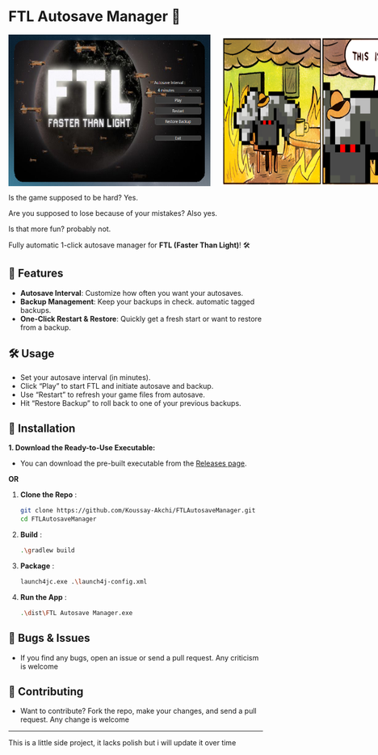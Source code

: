 # FTL Autosave Manager 🚀

<div style="display: flex; gap: 20px;">
    <img src="images/screenshot.png" alt="Image 1" width="400" height="300">
    <img src="images/this_is_fine.png" alt="Image 2" width="400" height="300">
</div>

Is the game supposed to be hard? Yes.

Are you supposed to lose because of your mistakes? Also yes.

Is that more fun? probably not.

Fully automatic 1-click autosave manager for **FTL (Faster Than Light)**! 🛠️

## 🚀 Features

- **Autosave Interval**: Customize how often you want your autosaves.
- **Backup Management**: Keep your backups in check. automatic tagged backups.
- **One-Click Restart & Restore**: Quickly get a fresh start or want to restore from a backup.

## 🛠️ Usage

- Set your autosave interval (in minutes).
- Click “Play” to start FTL and initiate autosave and backup.
- Use “Restart” to refresh your game files from autosave.
- Hit “Restore Backup” to roll back to one of your previous backups.

## 💾 Installation

**1. Download the Ready-to-Use Executable:**

* You can download the pre-built executable from the [Releases page](https://github.com/Koussay-Akchi/FTLAutosaveManager/releases/).

**OR**

1. **Clone the Repo** :

    ```bash
    git clone https://github.com/Koussay-Akchi/FTLAutosaveManager.git
    cd FTLAutosaveManager
    ```

2. **Build** :

    ```bash
    .\gradlew build
    ```

3. **Package** :

    ```bash
    launch4jc.exe .\launch4j-config.xml
    ```

4. **Run the App** :

    ```bash
    .\dist\FTL Autosave Manager.exe
    ```

## 🐛 Bugs & Issues

- If you find any bugs, open an issue or send a pull request. Any criticism is welcome

## 🌟 Contributing

- Want to contribute? Fork the repo, make your changes, and send a pull request. Any change is welcome

---

This is a little side project, it lacks polish but i will update it over time

